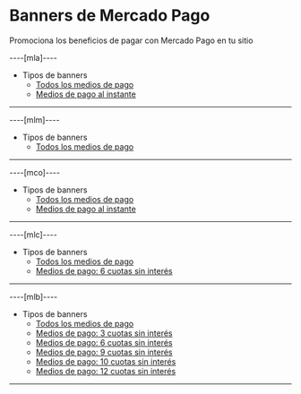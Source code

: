 # Banners de Mercado Pago

Promociona los beneficios de pagar con Mercado Pago en tu sitio

----[mla]----

* Tipos de banners
    + [Todos los medios de pago](https://www.mercadopago[FAKER][URL][DOMAIN]/developers/es/guides/banners/all)
    + [Medios de pago al instante](https://www.mercadopago[FAKER][URL][DOMAIN]/developers/es/guides/resources/banners/online)

------------
----[mlm]----

* Tipos de banners
    + [Todos los medios de pago](https://www.mercadopago[FAKER][URL][DOMAIN]/developers/es/guides/banners/all)

------------
----[mco]----

* Tipos de banners
    + [Todos los medios de pago](https://www.mercadopago[FAKER][URL][DOMAIN]/developers/es/guides/banners/all)
    + [Medios de pago al instante](https://www.mercadopago[FAKER][URL][DOMAIN]/developers/es/guides/resources/banners/online)

------------
----[mlc]----

* Tipos de banners
    + [Todos los medios de pago](https://www.mercadopago[FAKER][URL][DOMAIN]/developers/es/guides/banners/all)
    + [Medios de pago: 6 cuotas sin interés](https://www.mercadopago[FAKER][URL][DOMAIN]/developers/es/guides/resources/banners/seis)

------------
----[mlb]----

* Tipos de banners
    + [Todos los medios de pago](https://www.mercadopago[FAKER][URL][DOMAIN]/developers/es/guides/banners/all)
    + [Medios de pago: 3 cuotas sin interés](https://www.mercadopago[FAKER][URL][DOMAIN]/developers/es/guides/resources/banners/tres)
    + [Medios de pago: 6 cuotas sin interés](https://www.mercadopago[FAKER][URL][DOMAIN]/developers/es/guides/resources/banners/seis)
    + [Medios de pago: 9 cuotas sin interés](https://www.mercadopago[FAKER][URL][DOMAIN]/developers/es/guides/resources/banners/nove)
    + [Medios de pago: 10 cuotas sin interés](https://www.mercadopago[FAKER][URL][DOMAIN]/developers/es/guides/resources/banners/dez)
    + [Medios de pago: 12 cuotas sin interés](https://www.mercadopago[FAKER][URL][DOMAIN]/developers/es/guides/resources/banners/doze)

------------